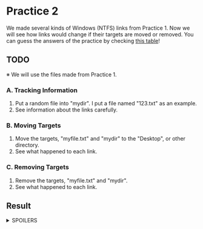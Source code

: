 # Practice 2
We made several kinds of Windows (NTFS) links from Practice 1.
Now we will see how links would change if their targets are moved or removed.
You can guess the answers of the practice by checking [this table](https://github.com/reruo321/OS-Self-Study/tree/main/_Appendix/File%20System/Link/Windows#links-in-windows)!

## TODO
※ We will use the files made from Practice 1.
### A. Tracking Information
1. Put a random file into "mydir". I put a file named "123.txt" as an example.
2. See information about the links carefully.

### B. Moving Targets
1. Move the targets, "myfile.txt" and "mydir" to the "Desktop", or other directory.
2. See what happened to each link.

### C. Removing Targets
1. Remove the targets, "myfile.txt" and "mydir".
2. See what happened to each link.

## Result
<details><summary>SPOILERS</summary>


</details>
